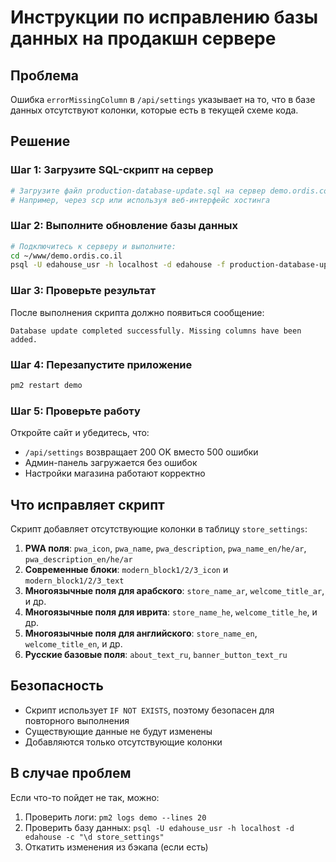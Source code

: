 # Инструкции по исправлению базы данных на продакшн сервере

## Проблема
Ошибка `errorMissingColumn` в `/api/settings` указывает на то, что в базе данных отсутствуют колонки, которые есть в текущей схеме кода.

## Решение

### Шаг 1: Загрузите SQL-скрипт на сервер
```bash
# Загрузите файл production-database-update.sql на сервер demo.ordis.co.il
# Например, через scp или используя веб-интерфейс хостинга
```

### Шаг 2: Выполните обновление базы данных
```bash
# Подключитесь к серверу и выполните:
cd ~/www/demo.ordis.co.il
psql -U edahouse_usr -h localhost -d edahouse -f production-database-update.sql
```

### Шаг 3: Проверьте результат
После выполнения скрипта должно появиться сообщение:
```
Database update completed successfully. Missing columns have been added.
```

### Шаг 4: Перезапустите приложение
```bash
pm2 restart demo
```

### Шаг 5: Проверьте работу
Откройте сайт и убедитесь, что:
- `/api/settings` возвращает 200 OK вместо 500 ошибки
- Админ-панель загружается без ошибок
- Настройки магазина работают корректно

## Что исправляет скрипт

Скрипт добавляет отсутствующие колонки в таблицу `store_settings`:

1. **PWA поля**: `pwa_icon`, `pwa_name`, `pwa_description`, `pwa_name_en/he/ar`, `pwa_description_en/he/ar`
2. **Современные блоки**: `modern_block1/2/3_icon` и `modern_block1/2/3_text`
3. **Многоязычные поля для арабского**: `store_name_ar`, `welcome_title_ar`, и др.
4. **Многоязычные поля для иврита**: `store_name_he`, `welcome_title_he`, и др.
5. **Многоязычные поля для английского**: `store_name_en`, `welcome_title_en`, и др.
6. **Русские базовые поля**: `about_text_ru`, `banner_button_text_ru`

## Безопасность
- Скрипт использует `IF NOT EXISTS`, поэтому безопасен для повторного выполнения
- Существующие данные не будут изменены
- Добавляются только отсутствующие колонки

## В случае проблем
Если что-то пойдет не так, можно:
1. Проверить логи: `pm2 logs demo --lines 20`
2. Проверить базу данных: `psql -U edahouse_usr -h localhost -d edahouse -c "\d store_settings"`
3. Откатить изменения из бэкапа (если есть)